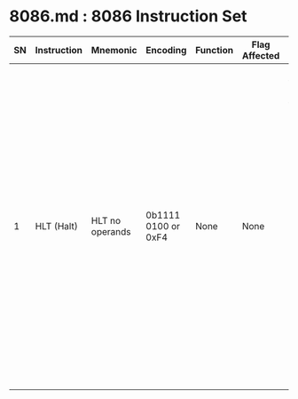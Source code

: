 # 8086.md : 8086 Instruction Set

|SN|Instruction|Mnemonic|Encoding|Function|Flag Affected|Description|
|---|---|---|---|---|---|---|
|1|HLT (Halt)|HLT no operands|0b1111 0100 or 0xF4|None|None|**HLT** causes the 8086/8088 to enter the halt state. The processor leaves the halt state upon activation of the **RESET** line, upon receipt of a *non-maskable interrupt* request on **NMI**, or, if interrupts are enabled, upon receipt of maskable interrupt request on **INTR**|

